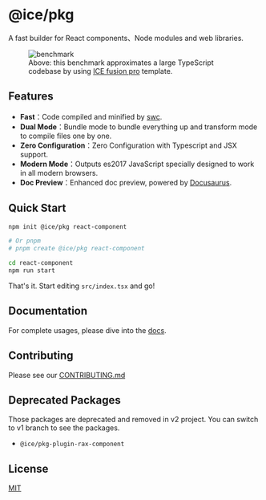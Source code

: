 # @ice/pkg

A fast builder for React components、Node modules and web libraries.

<figure style={{
  fontSize:'13px',
}}>
  <img src="https://img.alicdn.com/imgextra/i1/O1CN01MoY2ji23DGjyTw2Dh_!!6000000007221-2-tps-2972-638.png" alt="benchmark" />

<figcaption>Above: this benchmark approximates a large TypeScript codebase by using <a href="https://github.com/maoxiaoke/pkg-benchmark">ICE fusion pro</a> template.</figcaption>
</figure>

## Features

- **Fast**：Code compiled and minified by [swc](https://swc.rs/docs/configuration/swcrc).
- **Dual Mode**：Bundle mode to bundle everything up and transform mode to compile files one by one.
- **Zero Configuration**：Zero Configuration with Typescript and JSX support.
- **Modern Mode**：Outputs es2017 JavaScript specially designed to work in all modern browsers.
- **Doc Preview**：Enhanced doc preview, powered by [Docusaurus](https://docusaurus.io/).

## Quick Start

```bash
npm init @ice/pkg react-component

# Or pnpm
# pnpm create @ice/pkg react-component

cd react-component
npm run start
```

That's it. Start editing `src/index.tsx` and go!

## Documentation

For complete usages, please dive into the [docs](https://pkg.ice.work/).

## Contributing

Please see our [CONTRIBUTING.md](/.github/CONTRIBUTING.md)

## Deprecated Packages

Those packages are deprecated and removed in v2 project. You can switch to v1 branch to see the packages.

- `@ice/pkg-plugin-rax-component`

## License

[MIT](https://oss.ninja/mit/developit/)
